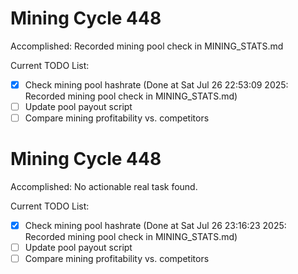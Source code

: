 # Mining Cycle 448

Accomplished: Recorded mining pool check in MINING_STATS.md

Current TODO List:

- [x] Check mining pool hashrate  (Done at Sat Jul 26 22:53:09 2025: Recorded mining pool check in MINING_STATS.md)
- [ ] Update pool payout script
- [ ] Compare mining profitability vs. competitors

# Mining Cycle 448

Accomplished: No actionable real task found.

Current TODO List:

- [x] Check mining pool hashrate  (Done at Sat Jul 26 23:16:23 2025: Recorded mining pool check in MINING_STATS.md)
- [ ] Update pool payout script
- [ ] Compare mining profitability vs. competitors